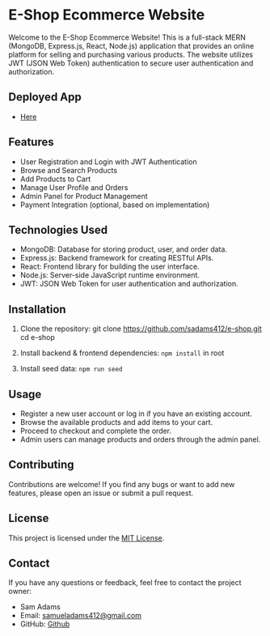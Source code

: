# E-Shop Ecommerce Website

Welcome to the E-Shop Ecommerce Website! This is a full-stack MERN (MongoDB, Express.js, React, Node.js) application that provides an online platform for selling and purchasing various products. The website utilizes JWT (JSON Web Token) authentication to secure user authentication and authorization.

## Deployed App

- [Here](https://e-shopp-95df79c2fe6e.herokuapp.com/)

## Features

- User Registration and Login with JWT Authentication
- Browse and Search Products
- Add Products to Cart
- Manage User Profile and Orders
- Admin Panel for Product Management
- Payment Integration (optional, based on implementation)

## Technologies Used

- MongoDB: Database for storing product, user, and order data.
- Express.js: Backend framework for creating RESTful APIs.
- React: Frontend library for building the user interface.
- Node.js: Server-side JavaScript runtime environment.
- JWT: JSON Web Token for user authentication and authorization.


## Installation

1. Clone the repository:
    git clone https://github.com/sadams412/e-shop.git
    cd e-shop

2. Install backend & frontend dependencies:
    ``npm install`` in root
3. Install seed data:
    ``npm run seed``

## Usage

- Register a new user account or log in if you have an existing account.
- Browse the available products and add items to your cart.
- Proceed to checkout and complete the order.
- Admin users can manage products and orders through the admin panel.

## Contributing

Contributions are welcome! If you find any bugs or want to add new features, please open an issue or submit a pull request.

## License

This project is licensed under the [MIT License](LICENSE).

## Contact

If you have any questions or feedback, feel free to contact the project owner:

- Sam Adams
- Email: samueladams412@gmail.com
- GitHub: [Github](https://github.com/sadams412)